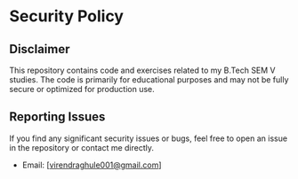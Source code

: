 # Security Policy

## Disclaimer

This repository contains code and exercises related to my B.Tech SEM V studies. The code is primarily for educational purposes and may not be fully secure or optimized for production use.

## Reporting Issues

If you find any significant security issues or bugs, feel free to open an issue in the repository or contact me directly.

- Email: [virendraghule001@gmail.com]
